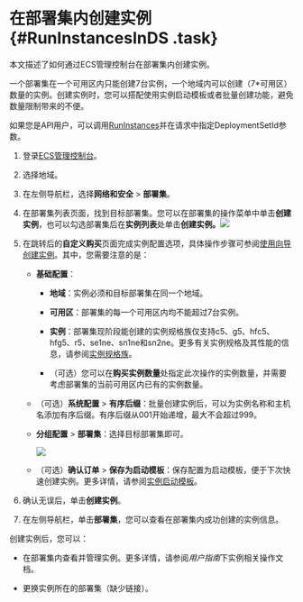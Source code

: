 # 在部署集内创建实例 {#RunInstancesInDS .task}

本文描述了如何通过ECS管理控制台在部署集内创建实例。

一个部署集在一个可用区内只能创建7台实例，一个地域内可以创建（7\*可用区）数量的实例。创建实例时，您可以搭配使用实例启动模板或者批量创建功能，避免数量限制带来的不便。

如果您是API用户，可以调用[RunInstances](../intl.zh-CN/API参考/实例/RunInstances.md#)并在请求中指定DeploymentSetId参数。

1.  登录[ECS管理控制台](https://ecs.console.aliyun.com/)。 
2.  选择地域。 
3.  在左侧导航栏，选择**网络和安全** \> **部署集**。 
4.   在部署集列表页面，找到目标部署集。您可以在部署集的操作菜单中单击**创建实例**，也可以勾选部署集后在**实例列表**处单击**创建实例。**![](http://static-aliyun-doc.oss-cn-hangzhou.aliyuncs.com/assets/img/21509/155091840112127_zh-CN.png)

 
5.  在跳转后的**自定义购买**页面完成实例配置选项，具体操作步骤可参阅[使用向导创建实例](intl.zh-CN/实例转移/创建实例/使用向导创建实例.md#)。其中，您需要注意的是： 
    -   **基础配置**：
        -   **地域**：实例必须和目标部署集在同一个地域。

        -   **可用区**：部署集的每一个可用区内均不能超过7台实例。

        -   **实例**：部署集现阶段能创建的实例规格族仅支持c5、g5、hfc5、hfg5、r5、se1ne、sn1ne和sn2ne。更多有关实例规格及其性能的信息，请参阅[实例规格族](../intl.zh-CN/产品简介/实例规格族.md#)。

        -   （可选）您可以在**购买实例数量**处指定此次操作的实例数量，并需要考虑部署集的当前可用区内已有的实例数量。
    -   （可选）**系统配置** \> **有序后缀**：批量创建实例后，可以为实例名称和主机名添加有序后缀。有序后缀从001开始递增，最大不会超过999。

    -   **分组配置** \> **部署集**：选择目标部署集即可。

        ![](http://static-aliyun-doc.oss-cn-hangzhou.aliyuncs.com/assets/img/21509/155091840112135_zh-CN.png)

    -   （可选）**确认订单** \> **保存为启动模板**：保存配置为启动模板，便于下次快速创建实例。更多详情，请参阅[实例启动模板](../intl.zh-CN/产品简介/实例/实例启动模板.md#)。

6.  确认无误后，单击**创建实例**。 
7.  在左侧导航栏，单击**部署集**，您可以查看在部署集内成功创建的实例信息。 

创建实例后，您可以：

-   在部署集内查看并管理实例。更多详情，请参阅*用户指南*下实例相关操作文档。

-   更换实例所在的部署集（缺少链接）。


